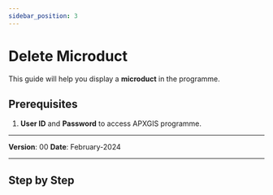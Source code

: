 ```yaml
---
sidebar_position: 3
---
```


# Delete Microduct

This guide will help you display a **microduct** in the programme.

## **Prerequisites**
1.	**User ID** and **Password** to access APXGIS programme.

------------

**Version**: 00
**Date**: February-2024

------------
## **Step by Step**